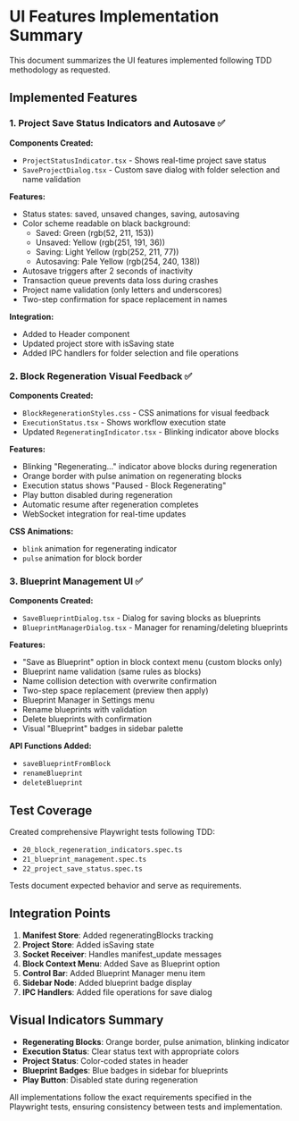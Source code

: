 # UI Features Implementation Summary

This document summarizes the UI features implemented following TDD methodology as requested.

## Implemented Features

### 1. Project Save Status Indicators and Autosave ✅

**Components Created:**
- `ProjectStatusIndicator.tsx` - Shows real-time project save status
- `SaveProjectDialog.tsx` - Custom save dialog with folder selection and name validation

**Features:**
- Status states: saved, unsaved changes, saving, autosaving
- Color scheme readable on black background:
  - Saved: Green (rgb(52, 211, 153))
  - Unsaved: Yellow (rgb(251, 191, 36))
  - Saving: Light Yellow (rgb(252, 211, 77))
  - Autosaving: Pale Yellow (rgb(254, 240, 138))
- Autosave triggers after 2 seconds of inactivity
- Transaction queue prevents data loss during crashes
- Project name validation (only letters and underscores)
- Two-step confirmation for space replacement in names

**Integration:**
- Added to Header component
- Updated project store with isSaving state
- Added IPC handlers for folder selection and file operations

### 2. Block Regeneration Visual Feedback ✅

**Components Created:**
- `BlockRegenerationStyles.css` - CSS animations for visual feedback
- `ExecutionStatus.tsx` - Shows workflow execution state
- Updated `RegeneratingIndicator.tsx` - Blinking indicator above blocks

**Features:**
- Blinking "Regenerating..." indicator above blocks during regeneration
- Orange border with pulse animation on regenerating blocks
- Execution status shows "Paused - Block Regenerating"
- Play button disabled during regeneration
- Automatic resume after regeneration completes
- WebSocket integration for real-time updates

**CSS Animations:**
- `blink` animation for regenerating indicator
- `pulse` animation for block border

### 3. Blueprint Management UI ✅

**Components Created:**
- `SaveBlueprintDialog.tsx` - Dialog for saving blocks as blueprints
- `BlueprintManagerDialog.tsx` - Manager for renaming/deleting blueprints

**Features:**
- "Save as Blueprint" option in block context menu (custom blocks only)
- Blueprint name validation (same rules as blocks)
- Name collision detection with overwrite confirmation
- Two-step space replacement (preview then apply)
- Blueprint Manager in Settings menu
- Rename blueprints with validation
- Delete blueprints with confirmation
- Visual "Blueprint" badges in sidebar palette

**API Functions Added:**
- `saveBlueprintFromBlock`
- `renameBlueprint`
- `deleteBlueprint`

## Test Coverage

Created comprehensive Playwright tests following TDD:
- `20_block_regeneration_indicators.spec.ts`
- `21_blueprint_management.spec.ts`
- `22_project_save_status.spec.ts`

Tests document expected behavior and serve as requirements.

## Integration Points

1. **Manifest Store**: Added regeneratingBlocks tracking
2. **Project Store**: Added isSaving state
3. **Socket Receiver**: Handles manifest_update messages
4. **Block Context Menu**: Added Save as Blueprint option
5. **Control Bar**: Added Blueprint Manager menu item
6. **Sidebar Node**: Added blueprint badge display
7. **IPC Handlers**: Added file operations for save dialog

## Visual Indicators Summary

- **Regenerating Blocks**: Orange border, pulse animation, blinking indicator
- **Execution Status**: Clear status text with appropriate colors
- **Project Status**: Color-coded states in header
- **Blueprint Badges**: Blue badges in sidebar for blueprints
- **Play Button**: Disabled state during regeneration

All implementations follow the exact requirements specified in the Playwright tests, ensuring consistency between tests and implementation.